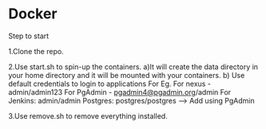 # Docker

Step to start

1.Clone the repo.

2.Use start.sh to spin-up the containers.
  a)It will create the data directory in your home directory and it will be mounted with your containers.
  b) Use default credentials to login to applications
  For Eg. For nexus - admin/admin123
          For PgAdmin - pgadmin4@pgadmin.org/admin
          For Jenkins: admin/admin
          Postgres: postgres/postgres --> Add using PgAdmin
	  
	  
3.Use remove.sh to remove everything installed.

